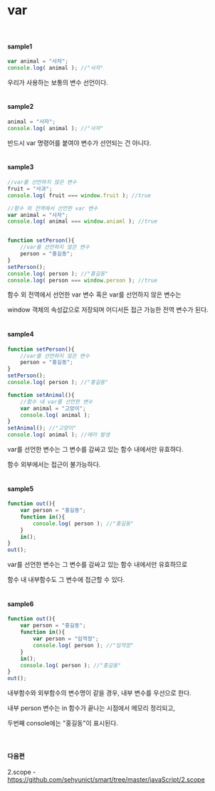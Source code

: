 # var

<br/>

#### sample1
```javascript
var animal = "사자";
console.log( animal ); //"사자"
```
우리가 사용하는 보통의 변수 선언이다.
<br/><br/>

#### sample2
```javascript
animal = "사자";
console.log( animal ); //"사자"
```
반드시 var 명령어를 붙여야 변수가 선언되는 건 아니다.
<br/><br/>

#### sample3
```javascript
//var를 선언하지 않은 변수
fruit = "사과";
console.log( fruit === window.fruit ); //true

//함수 외 전역에서 선언한 var 변수
var animal = "사자";
console.log( animal === window.aniaml ); //true


function setPerson(){
	//var를 선언하지 않은 변수
	person = "홍길동";	
}
setPerson();
console.log( person ); //"홍길동"
console.log( person === window.person ); //true
```
함수 외 전역에서 선언한 var 변수 혹은 var를 선언하지 않은 변수는 

window 객체의 속성값으로 저장되며 어디서든 접근 가능한 전역 변수가 된다.
<br/><br/>

#### sample4
```javascript
function setPerson(){
	//var를 선언하지 않은 변수
	person = "홍길동";	
}
setPerson();
console.log( person ); //"홍길동"

function setAnimal(){
	//함수 내 var를 선언한 변수
	var animal = "고앙이";
	console.log( animal );
}
setAnimal(); //"고양이"
console.log( animal ); //에러 발생
```
var를 선언한 변수는 그 변수를 감싸고 있는 함수 내에서만 유효하다.

함수 외부에서는 접근이 불가능하다.
<br/><br/>

#### sample5
```javascript
function out(){
	var person = "홍길동";
	function in(){
		console.log( person ); //"홍길동"
	}
	in();
}
out();
```
var를 선언한 변수는 그 변수를 감싸고 있는 함수 내에서만 유효하므로

함수 내 내부함수도 그 변수에 접근할 수 있다.
<br/><br/>

#### sample6
```javascript
function out(){
	var person = "홍길동";
	function in(){
		var person = "임꺽정";
		console.log( person ); //"임꺽정"
	}
	in();
	console.log( person ); //"홍길동"
}
out();
```
내부함수와 외부함수의 변수명이 같을 경우, 내부 변수를 우선으로 한다.

내부 person 변수는 in 함수가 끝나는 시점에서 메모리 정리되고, 

두번째 console에는 "홍길동"이 표시된다.
<br/><br/>
<br/>

#### 다음편 
2.scope - https://github.com/sehyunict/smart/tree/master/javaScript/2.scope

<br/>
<br/>